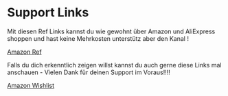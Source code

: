 # Support Links

Mit diesen Ref Links kannst du wie gewohnt über Amazon und AliExpress shoppen und hast keine Mehrkosten unterstütz aber den Kanal !

[Amazon Ref](https://amzn.to/3w3alB8) &#x20;



Falls du dich erkenntlich zeigen willst kannst du auch gerne diese Links mal anschauen - Vielen Dank für deinen Support im Voraus!!!!

[Amazon Wishlist](https://www.amazon.de/hz/wishlist/ls/99DAZJA1YR9M?ref\_=wl\_share)

